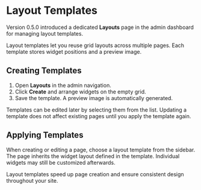 # Layout Templates

Version 0.5.0 introduced a dedicated **Layouts** page in the admin dashboard for managing layout templates.

Layout templates let you reuse grid layouts across multiple pages. Each template stores widget positions and a preview image.

## Creating Templates

1. Open **Layouts** in the admin navigation.
2. Click **Create** and arrange widgets on the empty grid.
3. Save the template. A preview image is automatically generated.

Templates can be edited later by selecting them from the list. Updating a template does not affect existing pages until you apply the template again.

## Applying Templates

When creating or editing a page, choose a layout template from the sidebar. The page inherits the widget layout defined in the template. Individual widgets may still be customized afterwards.

Layout templates speed up page creation and ensure consistent design throughout your site.

